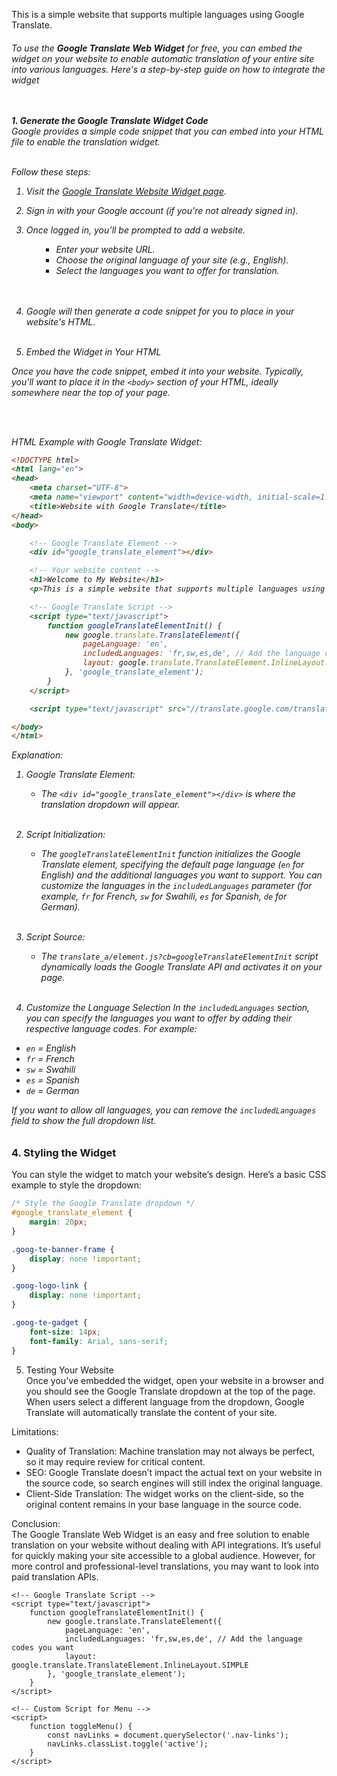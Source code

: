 <p>This is a simple website that supports multiple languages using Google Translate.</p>
        <h6>To use the <b>Google Translate Web Widget</b> for free, you can embed the widget on your website to enable automatic translation of your entire site into various languages. Here's a step-by-step guide on how to integrate the widget<br><br><br>

<strong>1. Generate the Google Translate Widget Code</strong><br>
Google provides a simple code snippet that you can embed into your HTML file to enable the translation widget.<br><br>

Follow these steps:<br>

1. Visit the [Google Translate Website Widget page](https://translate.google.com/manager/website/).<br>
2. Sign in with your Google account (if you're not already signed in).<br>
3. Once logged in, you’ll be prompted to add a website.<br>
        <ol>
   - Enter your website URL.<br>
   - Choose the original language of your site (e.g., English).<br>
   - Select the languages you want to offer for translation.<br>
        </ol><br><br>
4. Google will then generate a code snippet for you to place in your website's HTML.<br><br>

2. Embed the Widget in Your HTML<br>

Once you have the code snippet, embed it into your website. Typically, you'll want to place it in the `<body>` section of your HTML, ideally somewhere near the top of your page.<br>

<br><br>

HTML Example with Google Translate Widget:

```html
<!DOCTYPE html>
<html lang="en">
<head>
    <meta charset="UTF-8">
    <meta name="viewport" content="width=device-width, initial-scale=1.0">
    <title>Website with Google Translate</title>
</head>
<body>

    <!-- Google Translate Element -->
    <div id="google_translate_element"></div>

    <!-- Your website content -->
    <h1>Welcome to My Website</h1>
    <p>This is a simple website that supports multiple languages using Google Translate.</p>

    <!-- Google Translate Script -->
    <script type="text/javascript">
        function googleTranslateElementInit() {
            new google.translate.TranslateElement({
                pageLanguage: 'en',
                includedLanguages: 'fr,sw,es,de', // Add the language codes you want
                layout: google.translate.TranslateElement.InlineLayout.SIMPLE
            }, 'google_translate_element');
        }
    </script>

    <script type="text/javascript" src="//translate.google.com/translate_a/element.js?cb=googleTranslateElementInit"></script>

</body>
</html>
```

Explanation:<br>
1. Google Translate Element: <br>
   - The `<div id="google_translate_element"></div>` is where the translation dropdown will appear.<br><br>
   
2. Script Initialization: <br>
   - The `googleTranslateElementInit` function initializes the Google Translate element, specifying the default page language (`en` for English) and the additional languages you want to support. You can customize the languages in the `includedLanguages` parameter (for example, `fr` for French, `sw` for Swahili, `es` for Spanish, `de` for German).<br><br>
   
3. Script Source: <br>
   - The `translate_a/element.js?cb=googleTranslateElementInit` script dynamically loads the Google Translate API and activates it on your page.<br><br>

3. Customize the Language Selection
In the `includedLanguages` section, you can specify the languages you want to offer by adding their respective language codes. For example:
- `en` = English
- `fr` = French
- `sw` = Swahili
- `es` = Spanish
- `de` = German

If you want to allow all languages, you can remove the `includedLanguages` field to show the full dropdown list.

### 4. **Styling the Widget**
You can style the widget to match your website’s design. Here’s a basic CSS example to style the dropdown:

```css
/* Style the Google Translate dropdown */
#google_translate_element {
    margin: 20px;
}

.goog-te-banner-frame {
    display: none !important;
}

.goog-logo-link {
    display: none !important;
}

.goog-te-gadget {
    font-size: 14px;
    font-family: Arial, sans-serif;
}
```

5. Testing Your Website<br>
Once you've embedded the widget, open your website in a browser and you should see the Google Translate dropdown at the top of the page. When users select a different language from the dropdown, Google Translate will automatically translate the content of your site.

Limitations:<br>
- Quality of Translation: Machine translation may not always be perfect, so it may require review for critical content.<br>
- SEO: Google Translate doesn’t impact the actual text on your website in the source code, so search engines will still index the original language.<br>
- Client-Side Translation: The widget works on the client-side, so the original content remains in your base language in the source code.<br>

Conclusion:<br>
The Google Translate Web Widget is an easy and free solution to enable translation on your website without dealing with API integrations. It’s useful for quickly making your site accessible to a global audience. However, for more control and professional-level translations, you may want to look into paid translation APIs.
    </h6></div>

    <!-- Google Translate Script -->
    <script type="text/javascript">
        function googleTranslateElementInit() {
            new google.translate.TranslateElement({
                pageLanguage: 'en',
                includedLanguages: 'fr,sw,es,de', // Add the language codes you want
                layout: google.translate.TranslateElement.InlineLayout.SIMPLE
            }, 'google_translate_element');
        }
    </script>

<!--     <script type="text/javascript" src="//translate.google.com/translate_a/element.js?cb=googleTranslateElementInit"></script>
 -->
    <!-- Custom Script for Menu -->
    <script>
        function toggleMenu() {
            const navLinks = document.querySelector('.nav-links');
            navLinks.classList.toggle('active');
        }
    </script>
</body>
</html>
